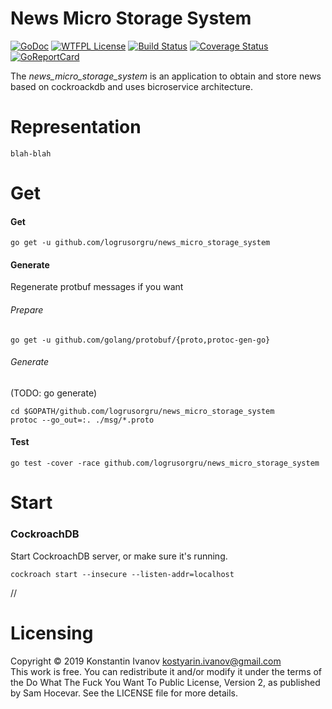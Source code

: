 News Micro Storage System
=========================

[![GoDoc](https://godoc.org/github.com/logrusorgru/news_micro_storage_system?status.svg)](https://godoc.org/github.com/logrusorgru/news_micro_storage_system)
[![WTFPL License](https://img.shields.io/badge/license-wtfpl-blue.svg)](http://www.wtfpl.net/about/)
[![Build Status](https://travis-ci.org/logrusorgru/news_micro_storage_system.svg)](https://travis-ci.org/logrusorgru/news_micro_storage_system)
[![Coverage Status](https://coveralls.io/repos/logrusorgru/news_micro_storage_system/badge.svg?branch=master)](https://coveralls.io/r/logrusorgru/news_micro_storage_system?branch=master)
[![GoReportCard](https://goreportcard.com/badge/logrusorgru/news_micro_storage_system)](https://goreportcard.com/report/logrusorgru/news_micro_storage_system)

The _news_micro_storage_system_ is an application to obtain and store news
based on cockroackdb and uses bicroservice architecture.

# Representation

```
blah-blah
```

# Get

#### Get

```
go get -u github.com/logrusorgru/news_micro_storage_system
```

#### Generate

Regenerate protbuf messages if you want

###### Prepare


```
go get -u github.com/golang/protobuf/{proto,protoc-gen-go}
```

###### Generate

(TODO: go generate)

```
cd $GOPATH/github.com/logrusorgru/news_micro_storage_system
protoc --go_out=:. ./msg/*.proto
```

#### Test

```
go test -cover -race github.com/logrusorgru/news_micro_storage_system
```

# Start

### CockroachDB

Start CockroachDB server, or make sure it's running.

```
cockroach start --insecure --listen-addr=localhost
```

//


# Licensing

Copyright © 2019 Konstantin Ivanov <kostyarin.ivanov@gmail.com>  
This work is free. You can redistribute it and/or modify it under the
terms of the Do What The Fuck You Want To Public License, Version 2,
as published by Sam Hocevar. See the LICENSE file for more details.
